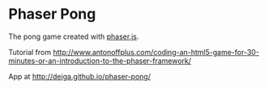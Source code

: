 # Phaser Pong

The pong game created with [phaser.js](https://github.com/photonstorm/phaser).

Tutorial from http://www.antonoffplus.com/coding-an-html5-game-for-30-minutes-or-an-introduction-to-the-phaser-framework/

App at http://deiga.github.io/phaser-pong/
